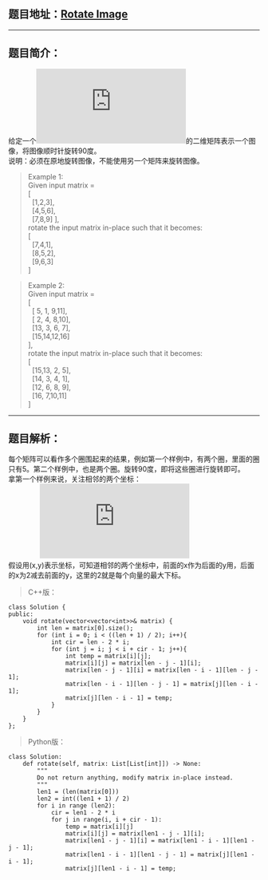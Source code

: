 ## 题目地址：[Rotate Image](https://leetcode.com/problems/rotate-image/)
--- 
## 题目简介：
给定一个![NxN](https://private.codecogs.com/gif.latex?n%5Ctimes%20n)的二维矩阵表示一个图像，将图像顺时针旋转90度。  
说明：必须在原地旋转图像，不能使用另一个矩阵来旋转图像。   
> Example 1:   
> Given input matrix =   
> [  
> &nbsp;&nbsp;[1,2,3],  
> &nbsp;&nbsp;[4,5,6],  
> &nbsp;&nbsp;[7,8,9] 
> ],  
> rotate the input matrix in-place such that it becomes:  
> [  
> &nbsp;&nbsp;[7,4,1],  
> &nbsp;&nbsp;[8,5,2],  
> &nbsp;&nbsp;[9,6,3]  
> ]  
  
> Example 2:  
> Given input matrix =  
> [  
> &nbsp;&nbsp;[&nbsp;5,&nbsp;1,&nbsp;9,11],  
> &nbsp;&nbsp;[&nbsp;2,&nbsp;4,&nbsp;8,10],  
> &nbsp;&nbsp;[13,&nbsp;3,&nbsp;6,&nbsp;7],  
> &nbsp;&nbsp;[15,14,12,16]  
> ],     
> rotate the input matrix in-place such that it becomes:   
> [   
> &nbsp;&nbsp;[15,13,&nbsp;2,&nbsp;5],   
> &nbsp;&nbsp;[14,&nbsp;3,&nbsp;4,&nbsp;1],  
> &nbsp;&nbsp;[12,&nbsp;6,&nbsp;8,&nbsp;9],  
> &nbsp;&nbsp;[16,&nbsp;7,10,11]  
> ]   

---
## 题目解析：   
每个矩阵可以看作多个圈围起来的结果，例如第一个样例中，有两个圈，里面的圈只有5。第二个样例中，也是两个圈。旋转90度，即将这些圈进行旋转即可。  
拿第一个样例来说，关注相邻的两个坐标：  
&nbsp;&nbsp;&nbsp;&nbsp;&nbsp;&nbsp;&nbsp;&nbsp;&nbsp;&nbsp;&nbsp;&nbsp;&nbsp;&nbsp;&nbsp;&nbsp;![matrix](https://private.codecogs.com/gif.latex?%5Cbegin%7Bmatrix%7D%280%2C0%29-%3E%280%2C2%29%3D%280%2C%202%20-%200%29%20%5C%5C%20%280%2C2%29-%3E%282%2C2%29%3D%282%2C%202%20-%200%29%20%5C%5C%20%282%2C2%29-%3E%282%2C0%29%3D%282%2C%202%20-%202%29%20%5C%5C%20%282%2C0%29-%20%3E%280%2C0%29%3D%280%2C%202%20-%202%29%20%5Cend%7Bmatrix%7D)   
假设用(x,y)表示坐标，可知道相邻的两个坐标中，前面的x作为后面的y用，后面的x为2减去前面的y，这里的2就是每个向量的最大下标。  
> C++版：

```
class Solution {
public:
    void rotate(vector<vector<int>>& matrix) {
        int len = matrix[0].size();
        for (int i = 0; i < ((len + 1) / 2); i++){
            int cir = len - 2 * i;
            for (int j = i; j < i + cir - 1; j++){
                int temp = matrix[i][j];
                matrix[i][j] = matrix[len - j - 1][i];
                matrix[len - j - 1][i] = matrix[len - i - 1][len - j - 1];
                matrix[len - i - 1][len - j - 1] = matrix[j][len - i - 1];
                matrix[j][len - i - 1] = temp;
            }
        }
    }
};
```
>Python版：

```
class Solution:
    def rotate(self, matrix: List[List[int]]) -> None:
        """
        Do not return anything, modify matrix in-place instead.
        """
        len1 = (len(matrix[0]))
        len2 = int((len1 + 1) / 2)
        for i in range (len2):
            cir = len1 - 2 * i
            for j in range(i, i + cir - 1):
                temp = matrix[i][j]
                matrix[i][j] = matrix[len1 - j - 1][i];
                matrix[len1 - j - 1][i] = matrix[len1 - i - 1][len1 - j - 1];
                matrix[len1 - i - 1][len1 - j - 1] = matrix[j][len1 - i - 1];
                matrix[j][len1 - i - 1] = temp;
```
